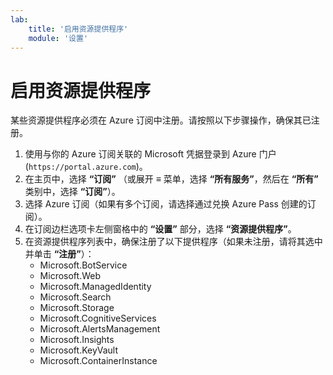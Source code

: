 ```yaml
---
lab:
    title: '启用资源提供程序'
    module: '设置'
---
```


# 启用资源提供程序

某些资源提供程序必须在 Azure 订阅中注册。请按照以下步骤操作，确保其已注册。

1. 使用与你的 Azure 订阅关联的 Microsoft 凭据登录到 Azure 门户 (`https://portal.azure.com`)。
2. 在主页中，选择 **“订阅”** （或展开 **&#8801;** 菜单，选择 **“所有服务”**，然后在 **“所有”** 类别中，选择 **“订阅”**）。
3. 选择 Azure 订阅（如果有多个订阅，请选择通过兑换 Azure Pass 创建的订阅）。
4. 在订阅边栏选项卡左侧窗格中的 **“设置”** 部分，选择 **“资源提供程序”**。
5. 在资源提供程序列表中，确保注册了以下提供程序（如果未注册，请将其选中并单击 **“注册”**）：
    - Microsoft.BotService
    - Microsoft.Web
    - Microsoft.ManagedIdentity
    - Microsoft.Search
    - Microsoft.Storage
    - Microsoft.CognitiveServices
    - Microsoft.AlertsManagement
    - Microsoft.Insights
    - Microsoft.KeyVault
    - Microsoft.ContainerInstance
